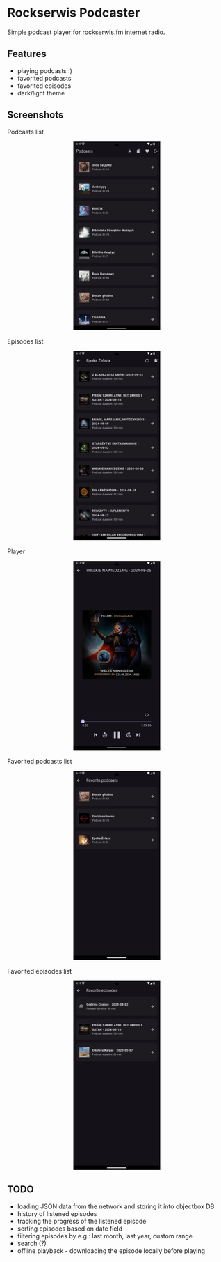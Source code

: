 # Rockserwis Podcaster

Simple podcast player for rockserwis.fm internet radio.

## Features

- playing podcasts :)
- favorited podcasts
- favorited episodes
- dark/light theme

## Screenshots

Podcasts list

<p align="center">
  <img src="./docs/screenshot_podcasts.jpg" width="200" >
</p>

Episodes list

<p align="center">
  <img src="./docs/screenshot_episodes.jpg" width="200" >
</p>

Player

<p align="center">
  <img src="./docs/screenshot_player.jpg" width="200" >
</p>

Favorited podcasts list

<p align="center">
  <img src="./docs/screenshot_favorited_podcasts.jpg" width="200" >
</p>

Favorited episodes list

<p align="center">
  <img src="./docs/screenshot_favorited_episodes.jpg" width="200" >
</p>

## TODO

- loading JSON data from the network and storing it into objectbox DB
- history of listened episodes
- tracking the progress of the listened episode
- sorting episodes based on date field
- filtering episodes by e.g.: last month, last year, custom range
- search (?)
- offline playback - downloading the episode locally before playing
